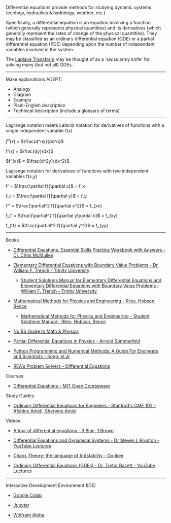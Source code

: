 Differential equations provide methods for studying dynamic systems (ecology, hydraulics & hydrology, weather, etc.)

Specifically, a differential equation is an equation involving a function (which generally represents physical quantities) and its derivatives (which generally represent the rates of change of the physical quantities). They may be classified as an ordinary differential equation (ODE) or a partial differential equation (PDE) depending upon the number of independent variables involved in the system.

The [Laplace Transform](https://mathworld.wolfram.com/LaplaceTransform.html) may be thought of as a 'swiss army knife' for solving many (but not all) ODEs. 

_ _ _ _ 

Make explanations ADEPT:
* Analogy
* Diagram
* Example
* Plain-English description
* Technical description (include a glossary of terms)

- - - -

Lagrange notation meets Leibniz notation for derivatives of functions with a single independent variable f(x)

 $f^n(x)$ = $\frac{d^ny}{dx^n}$

 f'(x) = $\frac{dy}{dx}$

$f"(x)$ = $\frac{d^2y}{dx^2}$

Lagrange notation for derivatives of functions with two independent variables f(x,y)

f' = $\frac{\partial f}{\partial x}$ = f_x

f_t = $\frac{\partial f}{\partial y}$ = f_y

f'' = $\frac{\partial^2 f}{\partial x^2}$ = f_{xx}

f_t' = $\frac{\partial^2 f}{\partial y\partial x}$ = f_{xy}

f_{tt} = $\frac{\partial^2 f}{\partial y^2}$ = f_{yy}

- - - -

Books

* [Differential Equations, Essential Skills Practice Workbook with Answers - Dr. Chris McMullen](https://www.goodreads.com/book/show/63317661-differential-equations-essential-skills-practice-workbook-with-answers)

* [Elementary Differential Equations with Boundary Value Problems - Dr. William F. Trench - Trinity University](https://digitalcommons.trinity.edu/mono/9/)

  * [Student Solutions Manual for Elementary Differential Equations and Elementary Differential Equations with Boundary Value Problems - William F. Trench - Trinity University](https://digitalcommons.trinity.edu/mono/10/)

* [Mathematical Methods for Physics and Engineering - Riley, Hobson, Bence](https://www.cambridge.org/core/books/mathematical-methods-for-physics-and-engineering/911A43AE1CF224743D32707FCC4AE0EB)

   * [Mathematical Methods for Physics and Engineering - Student Solutions Manual - Riley, Hobson, Bence](https://www.cambridge.org/highereducation/books/student-solution-manual-for-mathematical-methods-for-physics-and-engineering-third-edition/1D37BB529AEA8F3DA59E31EC7C7039C0?chapterId=CBO9780511816130A009#contents)

* [No BS Guide to Math & Physics](https://minireference.com)

* [Partial Differential Equations in Physics - Arnold Sommerfeld](https://math.unm.edu/~vageli/courses/Ma466/notes1/466/Sommerfeld.pdf)

* [Python Programming and Numerical Methods: A Guide For Engineers and Scientists - Kong, et al](https://pythonnumericalmethods.berkeley.edu/notebooks/Index.html)

* [REA's Problem Solvers - Differential Equations](https://books.google.com/books/about/The_Differential_Equations_Problem_Solve.html?id=fROsQofvBzAC)

Courses

* [Differential Equations - MIT Open Courseware](https://ocw.mit.edu/courses/18-03sc-differential-equations-fall-2011/)

Study Guides

* [Ordinary Differential Equations for Engineers - Stanford's CME 102 - Afshine Amidi, Shervine Amidi](https://stanford.edu/~shervine/teaching/cme-102/)

Videos

* [A tour of differential equations - 3 Blue, 1 Brown](https://www.3blue1brown.com/topics/differential-equations)

* [Differential Equations and Dynamical Systems - Dr Steven L Brunton - YouTube Lectures](https://www.youtube.com/playlist?list=PLMrJAkhIeNNTYaOnVI3QpH7jgULnAmvPA)

* [Chaos Theory: the language of (in)stability - Gonkee](https://youtu.be/uzJXeluCKMs?si=9QfPoEloXSgbQn3r)

* [Ordinary Differential Equations (ODEs) - Dr. Trefor Bazett - YouTube Lectures](https://youtube.com/playlist?list=PLHXZ9OQGMqxde-SlgmWlCmNHroIWtujBw&si=4jmJGatJeu4eLAgD)

- - - -

Interactive Development Environment (IDE)

* [Google Colab](https://colab.research.google.com)

* [Jupyter](https://jupyter.org)

* [Wolfram Alpha](https://www.wolframalpha.com)


